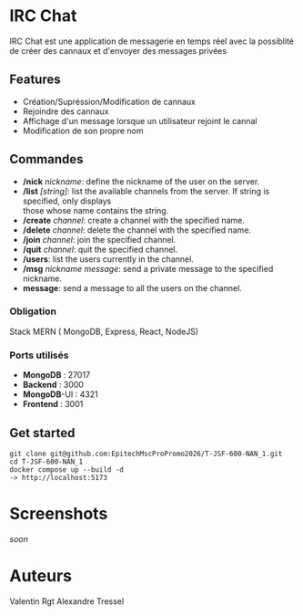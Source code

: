 # IRC Chat

IRC Chat est une application de messagerie en temps réel avec la possiblité de créer des cannaux et d'envoyer des messages privées

## Features
- Création/Supréssion/Modification de cannaux
- Rejoindre des cannaux
- Affichage d'un message lorsque un utilisateur rejoint le cannal
- Modification de son propre nom

## Commandes 
- **/nick** _nickname_: define the nickname of the user on the server.  
- **/list** _[string]_: list the available channels from the server. If string is specified, only displays  
those whose name contains the string.  
- **/create** _channel_: create a channel with the specified name.  
- **/delete** _channel_: delete the channel with the specified name.  
- **/join** _channel_: join the specified channel.  
- **/quit** _channel_: quit the specified channel.  
- **/users**: list the users currently in the channel.  
- **/msg** _nickname message_: send a private message to the specified nickname.  
- **message**: send a message to all the users on the channel.  

### Obligation
Stack MERN ( MongoDB, Express, React, NodeJS)

### Ports utilisés
- **MongoDB** : 27017  
- **Backend** : 3000  
- **MongoDB**-UI : 4321  
- **Frontend** : 3001  

## Get started
```
git clone git@github.com:EpitechMscProPromo2026/T-JSF-600-NAN_1.git
cd T-JSF-600-NAN_1
docker compose up --build -d
-> http://localhost:5173
```

# Screenshots
_soon_

# Auteurs
Valentin Rgt
Alexandre Tressel
